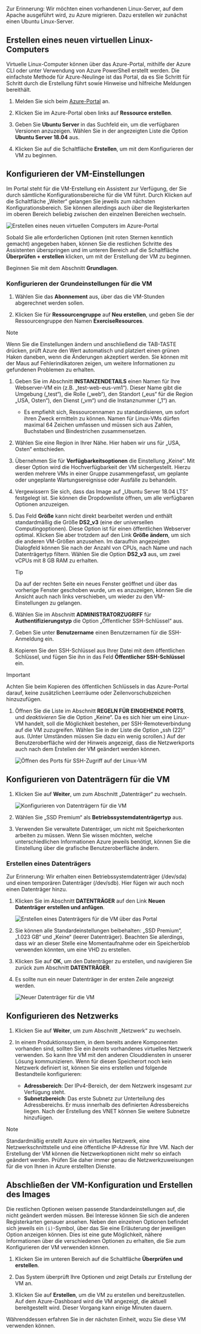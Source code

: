 Zur Erinnerung: Wir möchten einen vorhandenen Linux-Server, auf dem Apache ausgeführt wird, zu Azure migrieren. Dazu erstellen wir zunächst einen Ubuntu Linux-Server.

## <a name="create-a-new-linux-virtual-machine"></a>Erstellen eines neuen virtuellen Linux-Computers

Virtuelle Linux-Computer können über das Azure-Portal, mithilfe der Azure CLI oder unter Verwendung von Azure PowerShell erstellt werden. Die einfachste Methode für Azure-Neulinge ist das Portal, da es Sie Schritt für Schritt durch die Erstellung führt sowie Hinweise und hilfreiche Meldungen bereithält.

1. Melden Sie sich beim [Azure-Portal](https://portal.azure.com?azure-portal=true) an.

1. Klicken Sie im Azure-Portal oben links auf **Ressource erstellen**.

1. Geben Sie **Ubuntu Server** in das Suchfeld ein, um die verfügbaren Versionen anzuzeigen. Wählen Sie in der angezeigten Liste die Option **Ubuntu Server 18.04** aus.

1. Klicken Sie auf die Schaltfläche **Erstellen**, um mit dem Konfigurieren der VM zu beginnen.

## <a name="configure-the-vm-settings"></a>Konfigurieren der VM-Einstellungen

Im Portal steht für die VM-Erstellung ein Assistent zur Verfügung, der Sie durch sämtliche Konfigurationsbereiche für die VM führt. Durch Klicken auf die Schaltfläche „Weiter“ gelangen Sie jeweils zum nächsten Konfigurationsbereich. Sie können allerdings auch über die Registerkarten im oberen Bereich beliebig zwischen den einzelnen Bereichen wechseln.

![Erstellen eines neuen virtuellen Computers im Azure-Portal](../media-drafts/3-azure-portal-create-vm.png)

Sobald Sie alle erforderlichen Optionen (mit roten Sternen kenntlich gemacht) angegeben haben, können Sie die restlichen Schritte des Assistenten überspringen und im unteren Bereich auf die Schaltfläche **Überprüfen + erstellen** klicken, um mit der Erstellung der VM zu beginnen.

Beginnen Sie mit dem Abschnitt **Grundlagen**.

### <a name="configure-basic-vm-settings"></a>Konfigurieren der Grundeinstellungen für die VM

1. Wählen Sie das **Abonnement** aus, über das die VM-Stunden abgerechnet werden sollen.

1. Klicken Sie für **Ressourcengruppe** auf **Neu erstellen**, und geben Sie der Ressourcengruppe den Namen **ExerciseResources**.

> [!NOTE]
> Wenn Sie die Einstellungen ändern und anschließend die TAB-TASTE drücken, prüft Azure den Wert automatisch und platziert einen grünen Haken daneben, wenn die Änderungen akzeptiert werden. Sie können mit der Maus auf Fehlerindikatoren zeigen, um weitere Informationen zu gefundenen Problemen zu erhalten.

1. Geben Sie im Abschnitt **INSTANZENDETAILS** einen Namen für Ihre Webserver-VM ein (z.B. „test-web-eus-vm1“). Dieser Name gibt die Umgebung („test“), die Rolle („web“), den Standort („eus“ für die Region „USA, Osten“), den Dienst („vm“) und die Instanznummer („1“) an.
    - Es empfiehlt sich, Ressourcennamen zu standardisieren, um sofort ihren Zweck ermitteln zu können. Namen für Linux-VMs dürfen maximal 64 Zeichen umfassen und müssen sich aus Zahlen, Buchstaben und Bindestrichen zusammensetzen.

1. Wählen Sie eine Region in Ihrer Nähe. Hier haben wir uns für „USA, Osten“ entschieden.

1. Übernehmen Sie für **Verfügbarkeitsoptionen** die Einstellung „Keine“. Mit dieser Option wird die Hochverfügbarkeit der VM sichergestellt. Hierzu werden mehrere VMs in einer Gruppe zusammengefasst, um geplante oder ungeplante Wartungsereignisse oder Ausfälle zu behandeln.

1. Vergewissern Sie sich, dass das Image auf „Ubuntu Server 18.04 LTS“ festgelegt ist. Sie können die Dropdownliste öffnen, um alle verfügbaren Optionen anzuzeigen.

1. Das Feld **Größe** kann nicht direkt bearbeitet werden und enthält standardmäßig die Größe **DS2_v3** (eine der universellen Computingoptionen). Diese Option ist für einen öffentlichen Webserver optimal. Klicken Sie aber trotzdem auf den Link **Größe ändern**, um sich die anderen VM-Größen anzusehen. Im daraufhin angezeigten Dialogfeld können Sie nach der Anzahl von CPUs, nach Name und nach Datenträgertyp filtern. Wählen Sie die Option **DS2_v3** aus, um zwei vCPUs mit 8 GB RAM zu erhalten.

    > [!TIP]
    > Da auf der rechten Seite ein neues Fenster geöffnet und über das vorherige Fenster geschoben wurde, um es anzuzeigen, können Sie die Ansicht auch nach links verschieben, um wieder zu den VM-Einstellungen zu gelangen.

1. Wählen Sie im Abschnitt **ADMINISTRATORZUGRIFF** für **Authentifizierungstyp** die Option „Öffentlicher SSH-Schlüssel“ aus.

1. Geben Sie unter **Benutzername** einen Benutzernamen für die SSH-Anmeldung ein.

1. Kopieren Sie den SSH-Schlüssel aus Ihrer Datei mit dem öffentlichen Schlüssel, und fügen Sie ihn in das Feld **Öffentlicher SSH-Schlüssel** ein.

> [!IMPORTANT]
> Achten Sie beim Kopieren des öffentlichen Schlüssels in das Azure-Portal darauf, keine zusätzlichen Leerräume oder Zeilenvorschubzeichen hinzuzufügen.

1. Öffnen Sie die Liste im Abschnitt **REGELN FÜR EINGEHENDE PORTS**, und _deaktivieren_ Sie die Option „Keine“. Da es sich hier um eine Linux-VM handelt, soll die Möglichkeit bestehen, per SSH-Remoteverbindung auf die VM zuzugreifen. Wählen Sie in der Liste die Option „ssh (22)“ aus. (Unter Umständen müssen Sie dazu ein wenig scrollen.) Auf der Benutzeroberfläche wird der Hinweis angezeigt, dass die Netzwerkports auch nach dem Erstellen der VM geändert werden können.

    ![Öffnen des Ports für SSH-Zugriff auf der Linux-VM](../media-drafts/3-open-ports.png)

## <a name="configure-disks-for-the-vm"></a>Konfigurieren von Datenträgern für die VM

1. Klicken Sie auf **Weiter**, um zum Abschnitt „Datenträger“ zu wechseln.

    ![Konfigurieren von Datenträgern für die VM](../media-drafts/3-configure-disks.png)

1. Wählen Sie „SSD Premium“ als **Betriebssystemdatenträgertyp** aus.

1. Verwenden Sie verwaltete Datenträger, um nicht mit Speicherkonten arbeiten zu müssen. Wenn Sie wissen möchten, welche unterschiedlichen Informationen Azure jeweils benötigt, können Sie die Einstellung über die grafische Benutzeroberfläche ändern.

### <a name="create-a-data-disk"></a>Erstellen eines Datenträgers

Zur Erinnerung: Wir erhalten einen Betriebssystemdatenträger (/dev/sda) und einen temporären Datenträger (/dev/sdb). Hier fügen wir auch noch einen Datenträger hinzu.

1. Klicken Sie im Abschnitt **DATENTRÄGER** auf den Link **Neuen Datenträger erstellen und anfügen**.

    ![Erstellen eines Datenträgers für die VM über das Portal](../media-drafts/3-add-data-disk.png)

1. Sie können alle Standardeinstellungen beibehalten: „SSD Premium“, „1.023 GB“ und „Keine“ (leerer Datenträger). Beachten Sie allerdings, dass wir an dieser Stelle eine Momentaufnahme oder ein Speicherblob verwenden könnten, um eine VHD zu erstellen.

1. Klicken Sie auf **OK**, um den Datenträger zu erstellen, und navigieren Sie zurück zum Abschnitt **DATENTRÄGER**.

1. Es sollte nun ein neuer Datenträger in der ersten Zeile angezeigt werden.

    ![Neuer Datenträger für die VM](../media-drafts/3-new-disk.png)

## <a name="configure-the-network"></a>Konfigurieren des Netzwerks

1. Klicken Sie auf **Weiter**, um zum Abschnitt „Netzwerk“ zu wechseln.

1. In einem Produktionssystem, in dem bereits andere Komponenten vorhanden sind, sollten Sie ein _bereits_ vorhandenes virtuelles Netzwerk verwenden. So kann Ihre VM mit den anderen Clouddiensten in unserer Lösung kommunizieren. Wenn für diesen Speicherort noch kein Netzwerk definiert ist, können Sie eins erstellen und folgende Bestandteile konfigurieren:
    - **Adressbereich**: Der IPv4-Bereich, der dem Netzwerk insgesamt zur Verfügung steht.
    - **Subnetzbereich**: Das erste Subnetz zur Unterteilung des Adressbereichs. Er muss innerhalb des definierten Adressbereichs liegen. Nach der Erstellung des VNET können Sie weitere Subnetze hinzufügen.

> [!NOTE]
> Standardmäßig erstellt Azure ein virtuelles Netzwerk, eine Netzwerkschnittstelle und eine öffentliche IP-Adresse für Ihre VM. Nach der Erstellung der VM können die Netzwerkoptionen nicht mehr so einfach geändert werden. Prüfen Sie daher immer genau die Netzwerkzuweisungen für die von Ihnen in Azure erstellten Dienste.

## <a name="finish-configuring-the-vm-and-create-the-image"></a>Abschließen der VM-Konfiguration und Erstellen des Images

Die restlichen Optionen weisen passende Standardeinstellungen auf, die nicht geändert werden müssen. Bei Interesse können Sie sich die anderen Registerkarten genauer ansehen. Neben den einzelnen Optionen befindet sich jeweils ein `(i)`-Symbol, über das Sie eine Erläuterung der jeweiligen Option anzeigen können. Dies ist eine gute Möglichkeit, nähere Informationen über die verschiedenen Optionen zu erhalten, die Sie zum Konfigurieren der VM verwenden können.

1. Klicken Sie im unteren Bereich auf die Schaltfläche **Überprüfen und erstellen**.

1. Das System überprüft Ihre Optionen und zeigt Details zur Erstellung der VM an.

1. Klicken Sie auf **Erstellen**, um die VM zu erstellen und bereitzustellen. Auf dem Azure-Dashboard wird die VM angezeigt, die aktuell bereitgestellt wird. Dieser Vorgang kann einige Minuten dauern.

Währenddessen erfahren Sie in der nächsten Einheit, wozu Sie diese VM verwenden können.